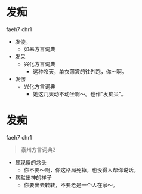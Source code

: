 # 发痴
faeh7 chr1
+ 发傻。
  * 如皋方言词典
+ 发呆
  * 兴化方言词典
    - 这种冷天，单衣薄裳的往外跑，你～啊。
+ 发愣
  * 兴化方言词典
    - 她这几天动不动坐啊～。也作“发痴呆”。


# 发痴
faeh7 chr1
> 泰州方言词典2
- 显现傻的念头
  - 你不要～啊，你这格局死掉，也没得人帮你说话。
- 默默出神的样子
  - 你要出去转转，不要老是一个人在家～。